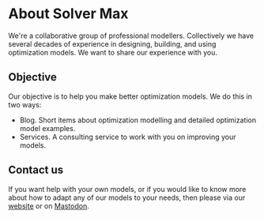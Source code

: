 # About Solver Max

We're a collaborative group of professional modellers. Collectively we have several decades of experience in designing, building, and using optimization models. We want to share our experience with you.

## Objective

Our objective is to help you make better optimization models. We do this in two ways:
- Blog. Short items about optimization modelling and detailed optimization model examples.
- Services. A consulting service to work with you on improving your models.

## Contact us

If you want help with your own models, or if you would like to know more about how to adapt any of our models to your needs, then please via our [website](https://www.solvermax.com/contact) or on <a href="https://mathstodon.xyz/@SolverMax" rel="me">Mastodon</a>.

